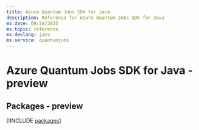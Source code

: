 ```yaml
---
title: Azure Quantum Jobs SDK for Java
description: Reference for Azure Quantum Jobs SDK for Java
ms.date: 09/24/2025
ms.topic: reference
ms.devlang: java
ms.service: quantumjobs
---
```

# Azure Quantum Jobs SDK for Java - preview
## Packages - preview
[!INCLUDE [packages](quantum-jobs-index.md)]